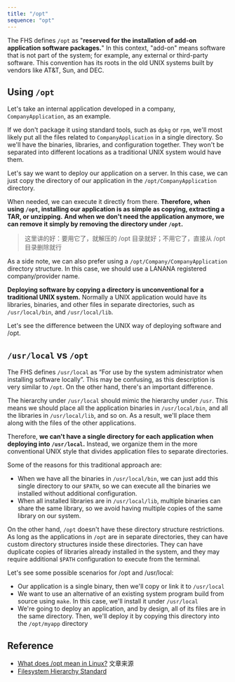 ```yaml
---
title: "/opt"
sequence: "opt"
---
```


The FHS defines `/opt` as "**reserved for the installation of add-on application software packages.**"
In this context, "add-on" means software that is not part of the system; for example,
any external or third-party software.
This convention has its roots in the old UNIX systems built by vendors like AT&T, Sun, and DEC.

## Using `/opt`

Let's take an internal application developed in a company, `CompanyApplication`, as an example.

If we don't package it using standard tools, such as `dpkg` or `rpm`,
we'll most likely put all the files related to `CompanyApplication` in a single directory.
So we'll have the binaries, libraries, and configuration together.
They won't be separated into different locations as a traditional UNIX system would have them.

Let's say we want to deploy our application on a server.
In this case, we can just copy the directory of our application in the `/opt/CompanyApplication` directory.

When needed, we can execute it directly from there.
**Therefore, when using `/opt`, installing our application is as simple as copying, extracting a TAR, or unzipping.**
**And when we don't need the application anymore, we can remove it simply by removing the directory under `/opt`.**

> 这里讲的好：要用它了，就解压的 /opt 目录就好；不用它了，直接从 /opt 目录删除就行

As a side note, we can also prefer using a `/opt/Company/CompanyApplication` directory structure.
In this case, we should use a LANANA registered company/provider name.

**Deploying software by copying a directory is unconventional for a traditional UNIX system.**
Normally a UNIX application would have its libraries, binaries, and other files in separate directories,
such as `/usr/local/bin`, and `/usr/local/lib`.

Let's see the difference between the UNIX way of deploying software and /opt.

## `/usr/local` vs `/opt`

The FHS defines `/usr/local` as “For use by the system administrator when installing software locally”.
This may be confusing, as this description is very similar to `/opt`.
On the other hand, there's an important difference.

The hierarchy under `/usr/local` should mimic the hierarchy under `/usr`.
This means we should place all the application binaries in `/usr/local/bin`,
and all the libraries in `/usr/local/lib`, and so on.
As a result, we'll place them along with the files of the other applications.

Therefore, **we can't have a single directory for each application when deploying into `/usr/local`.**
Instead, we organize them in the more conventional UNIX style that divides application files to separate directories.

Some of the reasons for this traditional approach are:

- When we have all the binaries in `/usr/local/bin`, we can just add this single directory to our `$PATH`,
  so we can execute all the binaries we installed without additional configuration.
- When all installed libraries are in `/usr/local/lib`, multiple binaries can share the same library,
  so we avoid having multiple copies of the same library on our system.

On the other hand, `/opt` doesn't have these directory structure restrictions.
As long as the applications in `/opt` are in separate directories,
they can have custom directory structures inside these directories.
They can have duplicate copies of libraries already installed in the system,
and they may require additional `$PATH` configuration to execute from the terminal.

Let's see some possible scenarios for /opt and /usr/local:

- Our application is a single binary, then we'll copy or link it to `/usr/local`
- We want to use an alternative of an existing system program build from source using `make`.
  In this case, we'll install it under `/usr/local`
- We're going to deploy an application, and by design, all of its files are in the same directory.
  Then, we'll deploy it by copying this directory into the `/opt/myapp` directory

## Reference

- [What does /opt mean in Linux?](https://www.baeldung.com/linux/opt-directory) 文章来源
- [Filesystem Hierarchy Standard](https://refspecs.linuxfoundation.org/FHS_3.0/index.html)

